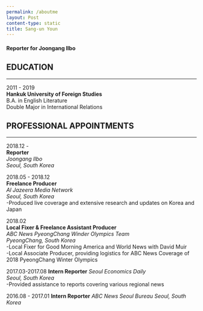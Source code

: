 ```yaml
---
permalink: /aboutme
layout: Post
content-type: static
title: Sang-un Youn
---
```


#### Reporter for Joongang Ilbo

## EDUCATION  
  
---
  
2011 - 2019  
**Hankuk University of Foreign Studies**  
B.A. in English Literature  
Double Major in International Relations

## PROFESSIONAL APPOINTMENTS

---

2018.12 -  
**Reporter**  
_Joongang Ilbo_  
_Seoul, South Korea_

2018.05 - 2018.12  
**Freelance Producer**  
_Al Jazeera Media Network_  
_Seoul, South Korea_  
-Produced live coverage and extensive research and updates on Korea and Japan

2018.02  
**Local Fixer & Freelance Assistant Producer**  
_ABC News PyeongChang Winder Olympics Team_  
_PyeongChang, South Korea_  
-Local Fixer for Good Morning America and World News with David Muir   
-Local Associate Producer, providing logistics for ABC News Coverage of 2018 PyeongChang Winter Olympics  

2017.03-2017.08
**Intern Reporter**
*Seoul Economics Daily*  
*Seoul, South Korea*  
-Provided assistance to reports covering various regional news

2016.08 - 2017.01
**Intern Reporter**
*ABC News Seoul Bureau*
*Seoul, South Korea*
